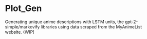 # Plot_Gen

Generating unique anime descriptions with LSTM units, the gpt-2-simple/markovify libraries using data scraped from the MyAnimeList website. (WIP)
